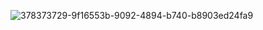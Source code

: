 ![378373729-9f16553b-9092-4894-b740-b8903ed24fa9](https://github.com/user-attachments/assets/b5778f1a-f13f-4b0c-8499-c42390c9717e)
